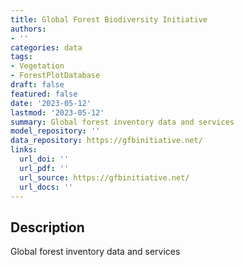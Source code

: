 ```yaml
---
title: Global Forest Biodiversity Initiative
authors:
- ''
categories: data
tags:
- Vegetation
- ForestPlotDatabase
draft: false
featured: false
date: '2023-05-12'
lastmod: '2023-05-12'
summary: Global forest inventory data and services
model_repository: ''
data_repository: https://gfbinitiative.net/
links:
  url_doi: ''
  url_pdf: ''
  url_source: https://gfbinitiative.net/
  url_docs: ''
---
```


## Description

Global forest inventory data and services

